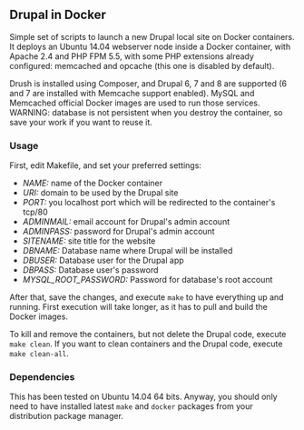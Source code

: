 ## Drupal in Docker

Simple set of scripts to launch a new Drupal local site on Docker containers. It deploys an Ubuntu 14.04 webserver node inside a Docker container, with Apache 2.4 and PHP FPM 5.5, with some PHP extensions already configured: memcached and opcache (this one is disabled by default).

Drush is installed using Composer, and Drupal 6, 7 and 8 are supported (6 and 7 are installed with Memcache support enabled). MySQL and Memcached official Docker images are used to run those services. WARNING: database is not persistent when you destroy the container, so save your work if you want to reuse it.

### Usage

First, edit Makefile, and set your preferred settings:

- *NAME:* name of the Docker container
- *URI:* domain to be used by the Drupal site
- *PORT:* you localhost port which will be redirected to the container's tcp/80
- *ADMINMAIL:* email account for Drupal's admin account
- *ADMINPASS:* password for Drupal's admin account
- *SITENAME:* site title for the website
- *DBNAME:* Database name where Drupal will be installed
- *DBUSER:* Database user for the Drupal app
- *DBPASS:* Database user's password
- *MYSQL_ROOT_PASSWORD:* Password for database's root account

After that, save the changes, and execute `make` to have everything up and running. First execution will take longer, as it has to pull and build the Docker images.

To kill and remove the containers, but not delete the Drupal code, execute `make clean`. If you want to clean containers and the Drupal code, execute `make clean-all`.

### Dependencies

This has been tested on Ubuntu 14.04 64 bits. Anyway, you should only need to have installed latest `make` and `docker` packages from your distribution package manager.


